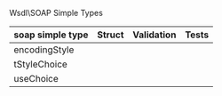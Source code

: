 Wsdl\SOAP Simple Types  

| soap simple type | Struct | Validation | Tests |
| ---------------- | ------ | ---------- | ----- |
| encodingStyle
| tStyleChoice
| useChoice